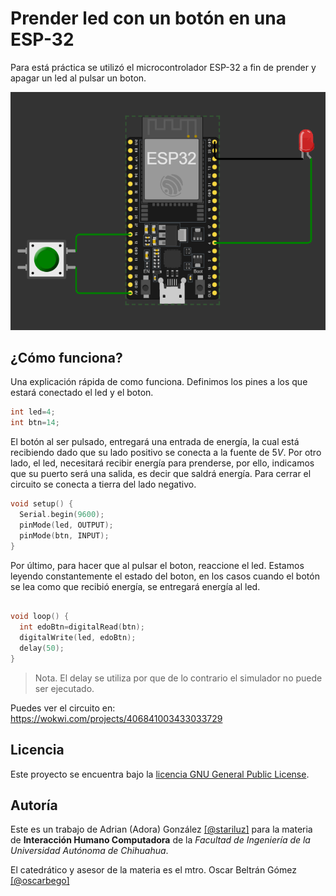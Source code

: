 # Prender led con un botón en una ESP-32
Para está práctica se utilizó el microcontrolador ESP-32 a fin de prender y apagar un led al pulsar un boton.

![Circuito](./assets/img/circuit-001.png)

## ¿Cómo funciona?
Una explicación rápida de como funciona. Definimos los pines a los que estará conectado el led y el boton. 
```c
int led=4;
int btn=14;
```
El botón al ser pulsado, entregará una entrada de energía, la cual está recibiendo  dado que su lado positivo se conecta a la fuente de $5V$.
Por otro lado, el led, necesitará recibir energía para prenderse, por ello, indicamos que su puerto será una salida, es decir que saldrá energía. Para cerrar el circuito se conecta a tierra del lado negativo.
```c
void setup() {
  Serial.begin(9600);
  pinMode(led, OUTPUT);
  pinMode(btn, INPUT);
}
```

Por último, para hacer que al pulsar el boton, reaccione el led. Estamos leyendo constantemente el estado del boton, en los casos cuando el botón se lea como que recibió energía, se entregará energía al led.
```c

void loop() {
  int edoBtn=digitalRead(btn);
  digitalWrite(led, edoBtn);
  delay(50);
}
```
> Nota. El delay se utiliza por que de lo contrario el simulador no puede ser ejecutado.

Puedes ver el circuito en: https://wokwi.com/projects/406841003433033729

## Licencia

Este proyecto se encuentra bajo la [licencia GNU General Public License](./license.md).

## Autoría

Este es un trabajo de Adrian (Adora) González [[@stariluz]](https://github.com/stariluz) para la materia de **Interacción Humano Computadora** de la *Facultad de Ingeniería de la Universidad Autónoma de Chihuahua*.

El catedrático y asesor de la materia es el mtro. Oscar Beltrán Gómez
[[@oscarbego]](https://github.com/oscarbego)
